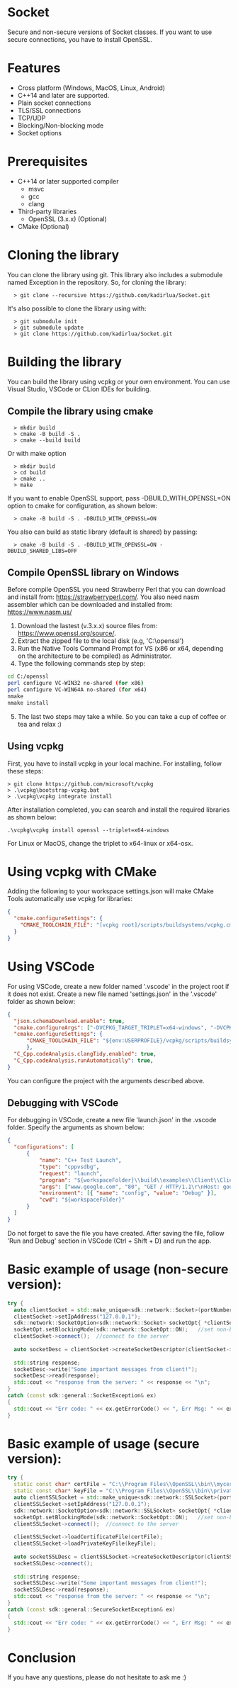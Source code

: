 # Socket
Secure and non-secure versions of Socket classes. If you want to use secure connections, you have to install OpenSSL.

# Features
- Cross platform (Windows, MacOS, Linux, Android)
- C++14 and later are supported.
- Plain socket connections
- TLS/SSL connections
- TCP/UDP
- Blocking/Non-blocking mode
- Socket options

# Prerequisites
- C++14 or later supported compiler
    - msvc
    - gcc
    - clang
- Third-party libraries
    - OpenSSL (3.x.x) (Optional)
- CMake (Optional)

# Cloning the library
You can clone the library using git. This library also includes a submodule named Exception in the repository. So, for cloning the library:

```
  > git clone --recursive https://github.com/kadirlua/Socket.git
```

It's also possible to clone the library using with:

```
  > git submodule init
  > git submodule update
  > git clone https://github.com/kadirlua/Socket.git
```

# Building the library
You can build the library using vcpkg or your own environment. You can use Visual Studio, VSCode or CLion IDEs for building.

## Compile the library using cmake
```
  > mkdir build
  > cmake -B build -S .
  > cmake --build build
```
Or with make option
```
  > mkdir build
  > cd build
  > cmake ..
  > make
```

If you want to enable OpenSSL support, pass -DBUILD_WITH_OPENSSL=ON option to cmake for configuration, as shown below:
```
  > cmake -B build -S . -DBUILD_WITH_OPENSSL=ON
```

You also can build as static library (default is shared) by passing:
```
  > cmake -B build -S . -DBUILD_WITH_OPENSSL=ON -DBUILD_SHARED_LIBS=OFF
```

## Compile OpenSSL library on Windows
Before compile OpenSSL you need Strawberry Perl that you can download and install from: https://strawberryperl.com/. You also need nasm assembler which can be downloaded and installed from: https://www.nasm.us/

1. Download the lastest (v.3.x.x) source files from: https://www.openssl.org/source/.
2. Extract the zipped file to the local disk (e.g, 'C:\openssl')
3. Run the Native Tools Command Prompt for VS (x86 or x64, depending on the architecture to be compiled) as Administrator.
4. Type the following commands step by step:
```bash
cd C:/openssl
perl configure VC-WIN32 no-shared (for x86)
perl configure VC-WIN64A no-shared (for x64)
nmake
nmake install
```
5. The last two steps may take a while. So you can take a cup of coffee or tea and relax :)

## Using vcpkg
First, you have to install vcpkg in your local machine. For installing, follow these steps:
  ```
  > git clone https://github.com/microsoft/vcpkg
  > .\vcpkg\bootstrap-vcpkg.bat
  > .\vcpkg\vcpkg integrate install
  ```
After installation completed, you can search and install the required libraries as shown below:
  ```
  .\vcpkg\vcpkg install openssl --triplet=x64-windows
  ```
For Linux or MacOS, change the triplet to x64-linux or x64-osx.

# Using vcpkg with CMake 
Adding the following to your workspace settings.json will make CMake Tools automatically use vcpkg for libraries:
  ```json
  {
    "cmake.configureSettings": {
      "CMAKE_TOOLCHAIN_FILE": "[vcpkg root]/scripts/buildsystems/vcpkg.cmake"
    }
  }
  ```
# Using VSCode
For using VSCode, create a new folder named '.vscode' in the project root if it does not exist. Create a new file named 'settings.json' in the '.vscode' folder as shown below:
  ```json
  {
    "json.schemaDownload.enable": true,
    "cmake.configureArgs": ["-DVCPKG_TARGET_TRIPLET=x64-windows", "-DVCPKG_ROOT=${env:USERPROFILE}/vcpkg" ,"-DBUILD_WITH_OPENSSL=ON", "-DBUILD_SHARED_LIBS=OFF"],
    "cmake.configureSettings": {
        "CMAKE_TOOLCHAIN_FILE": "${env:USERPROFILE}/vcpkg/scripts/buildsystems/vcpkg.cmake"
        },
    "C_Cpp.codeAnalysis.clangTidy.enabled": true,
    "C_Cpp.codeAnalysis.runAutomatically": true,
  }
  ```
You can configure the project with the arguments described above.
  ## Debugging with VSCode
  For debugging in VSCode, create a new file 'launch.json' in the .vscode folder. Specify the arguments as shown below:
  ```json
  {
    "configurations": [
        {
            "name": "C++ Test Launch",
            "type": "cppvsdbg",
            "request": "launch",
            "program": "${workspaceFolder}\\build\\examples\\Client\\ClientApp.exe",
            "args": ["www.google.com", "80", "GET / HTTP/1.1\r\nHost: google.com\r\nConnection: close\r\n\r\n"],
            "environment": [{ "name": "config", "value": "Debug" }],
            "cwd": "${workspaceFolder}"
        }
    ]
  }
  ```
  Do not forget to save the file you have created. After saving the file, follow 'Run and Debug' section in VSCode (Ctrl + Shift + D) and run the app.
# Basic example of usage (non-secure version):

```cpp
try {
  auto clientSocket = std::make_unique<sdk::network::Socket>(portNumber);
  clientSocket->setIpAddress("127.0.0.1");
  sdk::network::SocketOption<sdk::network::Socket> socketOpt{ *clientSocket };
  socketOpt.setBlockingMode(sdk::network::SocketOpt::ON);	//set non-blocking mode is active
  clientSocket->connect();  //connect to the server
  
  auto socketDesc = clientSocket->createSocketDescriptor(clientSocket->getSocketId());
  
  std::string response;
  socketDesc->write("Some important messages from client!");
  socketDesc->read(response);
  std::cout << "response from the server: " << response << "\n";
}
catch (const sdk::general::SocketException& ex)
{
  std::cout << "Err code: " << ex.getErrorCode() << ", Err Msg: " << ex.getErrorMsg() << "\n"; 
}
```

# Basic example of usage (secure version):

```cpp
try {
  static const char* certFile = "C:\\Program Files\\OpenSSL\\bin\\mycert.pem";
  static const char* keyFile = "C:\\Program Files\\OpenSSL\\bin\\privateKey.key";
  auto clientSSLSocket = std::make_unique<sdk::network::SSLSocket>(portNumber, connection_method::client);
  clientSSLSocket->setIpAddress("127.0.0.1");
  sdk::network::SocketOption<sdk::network::SSLSocket> socketOpt{ *clientSSLSocket };
  socketOpt.setBlockingMode(sdk::network::SocketOpt::ON);	//set non-blocking mode is active
  clientSSLSocket->connect();  //connect to the server
  
  clientSSLSocket->loadCertificateFile(certFile);
  clientSSLSocket->loadPrivateKeyFile(keyFile);
  
  auto socketSSLDesc = clientSSLSocket->createSocketDescriptor(clientSSLSocket->getSocketId());
  socketSSLDesc->connect();
  
  std::string response;
  socketSSLDesc->write("Some important messages from client!");
  socketSSLDesc->read(response);
  std::cout << "response from the server: " << response << "\n";
}
catch (const sdk::general::SecureSocketException& ex)
{
  std::cout << "Err code: " << ex.getErrorCode() << ", Err Msg: " << ex.getErrorMsg() << "\n"; 
}
```

# Conclusion
If you have any questions, please do not hesitate to ask me :)
